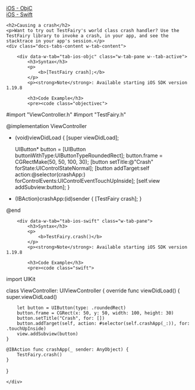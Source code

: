 <div data-duration-in="300" data-duration-out="100" class="docs-tabs w-tabs">
	<div class="docs-tabs-menu w-tab-menu" style="flex-wrap: wrap;">
		<a data-w-tab="tab-ios-objc" class="docs-tab w-inline-block w-tab-link" style="margin: 2px;"  href="#ios-objc"><div>iOS - ObjC</div></a>
		<a data-w-tab="tab-ios-swift" class="docs-tab w-inline-block w-tab-link" style="margin: 2px;"  href="#ios-swift"><div>iOS - Swift</div></a>
	</div>

	<h2>Causing a crash</h2>
	<p>Want to try out TestFairy's world class crash handler? Use the TestFairy library to invoke a crash, in your app, and see the stacktrace in your app's session.</p>
	<div class="docs-tabs-content w-tab-content">

		<div data-w-tab="tab-ios-objc" class="w-tab-pane w--tab-active">
			<h3>Syntax</h3>
			<p>
				<b>[TestFairy crash];</b>
			</p>
			<p><strong>Note</strong>: Available starting iOS SDK version 1.19.8

			<h3>Code Example</h3>
			<pre><code class="objectivec">
#import "ViewController.h"
#import "TestFairy.h"

@implementation ViewController
- (void)viewDidLoad {
    [super viewDidLoad];

    UIButton* button = [UIButton buttonWithType:UIButtonTypeRoundedRect];
    button.frame = CGRectMake(50, 50, 100, 30);
    [button setTitle:@"Crash" forState:UIControlStateNormal];
    [button addTarget:self action:@selector(crashApp:) forControlEvents:UIControlEventTouchUpInside];
    [self.view addSubview:button];
}

- (IBAction)crashApp:(id)sender {
    [TestFairy crash];
}

@end
</code></pre>
		</div>

		<div data-w-tab="tab-ios-swift" class="w-tab-pane">
			<h3>Syntax</h3>
			<p>
				<b>TestFairy.crash()</b>
			</p>
			<p><strong>Note</strong>: Available starting iOS SDK version 1.19.8
				
			<h3>Code Example</h3>
			<pre><code class="swift">
import UIKit

class ViewController: UIViewController {
    override func viewDidLoad() {
        super.viewDidLoad()

        let button = UIButton(type: .roundedRect)
        button.frame = CGRect(x: 50, y: 50, width: 100, height: 30)
        button.setTitle("Crash", for: [])
        button.addTarget(self, action: #selector(self.crashApp(_:)), for: .touchUpInside)
        view.addSubview(button)
    }

    @IBAction func crashApp(_ sender: AnyObject) {
        TestFairy.crash()
    }
}
</code></pre>
		</div>

	</div>
</div>
